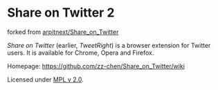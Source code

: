 # Share on Twitter 2

forked from [arpitnext/Share_on_Twitter](https://github.com/arpitnext/Share_on_Twitter)

*Share on Twitter* (earlier, *TweetRight*) is a browser extension for Twitter users. It is available for Chrome, Opera and Firefox.

Homepage: <https://github.com/zz-chen/Share_on_Twitter/wiki>

Licensed under [MPL v 2.0](https://www.mozilla.org/en-US/MPL/2.0/).
